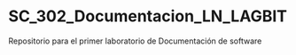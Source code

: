 # SC_302_Documentacion_LN_LAGBIT
Repositorio para el primer laboratorio de Documentación de software
